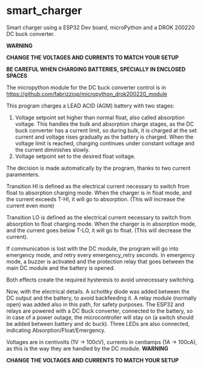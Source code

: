# smart_charger
Smart charger using a ESP32 Dev board, microPython and a DROK 200220 DC buck converter.

**WARNING**

**CHANGE THE VOLTAGES AND CURRENTS TO MATCH YOUR SETUP**

**BE CAREFUL WHEN CHARGING BATTERIES, SPECIALLY IN ENCLOSED SPACES**

The micropython module for the DC buck converter control is in https://github.com/fabrizziop/micropython_drok200220_module

This program charges a LEAD ACID (AGM) battery with two stages:

1. Voltage setpoint set higher than normal float, also called absorption voltage. This handles the bulk and absorption charge stages, as the DC buck converter has a current limit, so during bulk, it is charged at the set current and voltage rises gradually as the battery is charged. When the voltage limit is reached, charging continues under constant voltage and the current diminishes slowly.
2. Voltage setpoint set to the desired float voltage.

The decision is made automatically by the program, thanks to two current paramenters. 

Transition HI is defined as the electrical current necessary to switch from float to absorption charging mode. When the charger is in float mode, and the current exceeds T-HI, it will go to absorption. (This will increase the current even more)

Transition LO is defined as the electrical current necessary to switch from absorption to float charging mode. When the charger is in absorption mode, and the current goes below T-LO, it will go to float. (This will decrease the current).

If communication is lost with the DC module, the program will go into emergency mode, and retry every emergency_retry seconds. In emergency mode, a buzzer is activated and the protection relay that goes between the main DC module and the battery is opened.

Both effects create the required hysteresis to avoid unnecessary switching.

Now, with the electrical details. A schottky diode was added between the DC output and the battery, to avoid backfeeding it. A relay module (normally open) was added also in this path, for safety purposes. The ESP32 and relays are powered with a DC Buck converter, connected to the battery, so in case of a power outage, the microcontroller will stay on (a switch should be added between battery and dc buck). Three LEDs are also connected, indicating Absorption/Float/Emergency.

Voltages are in centivolts (1V -> 100cV), currents in centiamps (1A -> 100cA), as this is the way they are handled by the DC module.
**WARNING**

**CHANGE THE VOLTAGES AND CURRENTS TO MATCH YOUR SETUP**
